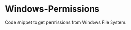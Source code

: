 Windows-Permissions
===================

Code snippet to get permissions from Windows File System. 
